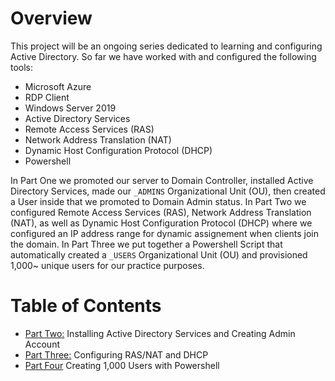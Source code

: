 # Overview

This project will be an ongoing series dedicated to learning and configuring Active Directory. So far we have worked with and configured the following tools:

- Microsoft Azure
- RDP Client
- Windows Server 2019
- Active Directory Services
- Remote Access Services (RAS)
- Network Address Translation (NAT)
- Dynamic Host Configuration Protocol (DHCP)
- Powershell

In Part One we promoted our server to Domain Controller, installed Active Directory Services, made our `_ADMINS` Organizational Unit (OU), then created a User inside that we promoted to Domain Admin status. In Part Two we configured Remote Access Services (RAS), Network Address Translation (NAT), as well as Dynamic Host Configuration Protocol (DHCP) where we configured an IP address range for dynamic assignement when clients join the domain. In Part Three we put together a Powershell Script that automatically created a `_USERS` Organizational Unit (OU) and provisioned 1,000~ unique users for our practice purposes.

# Table of Contents

- [Part Two:](https://github.com/wallimans/Home-Lab/tree/main/Active-Directory/Part-Two) Installing Active Directory Services and Creating Admin Account
- [Part Three:](https://github.com/wallimans/Home-Lab/tree/main/Active-Directory/Part-Three) Configuring RAS/NAT and DHCP
- [Part Four](https://github.com/wallimans/Home-Lab/tree/main/Active-Directory/Part-Four) Creating 1,000 Users with Powershell


